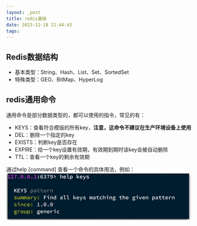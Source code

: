 ```yaml
---
layout: _post
title: redis基础
date: 2023-12-18 21:44:43
tags:
---
```

## Redis数据结构
- 基本类型：String、Hash、List、Set、SortedSet
- 特殊类型：GEO、BitMap、HyperLog

## redis通用命令
通用命令是部分数据类型的，都可以使用的指令，常见的有：
- KEYS：查看符合模版的所有key，**注意，这命令不建议在生产环境设备上使用**
- DEL：删除一个指定的key
- EXISTS：判断key是否存在
- EXPIRE：给一个key设置有效期，有效期到期时该key会被自动删除
- TTL：查看一个key的剩余有效期

通过help [command] 查看一个命令的具体用法，例如：
![img.png](../images/redis1.png)